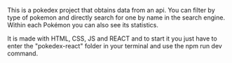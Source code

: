 This is a pokedex project that obtains data from an api. You can filter by type of pokemon and directly search for one by name in the search engine. Within each Pokémon you can also see its statistics.

It is made with HTML, CSS, JS and REACT and to start it you just have to enter the "pokedex-react" folder in your terminal and use the npm run dev command.